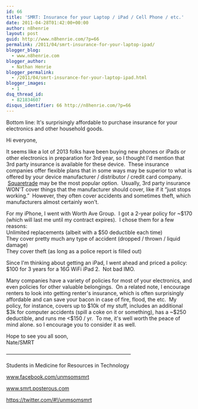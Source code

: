 ```yaml
---
id: 66
title: 'SMRT: Insurance for your Laptop / iPad / Cell Phone / etc.'
date: 2011-04-28T01:42:00+00:00
author: n8henrie
layout: post
guid: http://www.n8henrie.com/?p=66
permalink: /2011/04/smrt-insurance-for-your-laptop-ipad/
blogger_blog:
  - www.n8henrie.com
blogger_author:
  - Nathan Henrie
blogger_permalink:
  - /2011/04/smrt-insurance-for-your-laptop-ipad.html
blogger_images:
  - 1
dsq_thread_id:
  - 821834607
disqus_identifier: 66 http://n8henrie.com/?p=66
---
```

<div>
  <div>
    Bottom line: It's surprisingly affordable to purchase insurance for your electronics and other household goods.
  </div>
  
  <p />
  Hi everyone, 
  
  <p />
  
  <div>
    It seems like a lot of 2013 folks have been buying new phones or iPads or other electronics in preparation for 3rd year, so I thought I'd mention that 3rd party insurance is available for these device.  These insurance companies offer flexible plans that in some ways may be superior to what is offered by your device manufacturer / distributor / credit card company.  <a href="http://www.squaretrade.com/">Squaretrade</a> may be the most popular option.  Usually, 3rd party insurance WON'T cover things that the manufacturer should cover, like if it &#8220;just stops working.&#8221;  However, they often cover accidents and sometimes theft, which manufacturers almost certainly won't.
  </div>
  
  <p />
  
  <div>
    For my iPhone, I went with Worth Ave Group.  I got a 2-year policy for ~$170 (which will last me until my contract expires).  I chose them for a few reasons:
  </div>
  
  <div>
    Unlimited replacements (albeit with a $50 deductible each time)
  </div>
  
  <div>
    They cover pretty much any type of accident (dropped / thrown / liquid damage)
  </div>
  
  <div>
    They cover theft (as long as a police report is filled out)
  </div>
  
  <p />
  
  <div>
    Since I'm thinking about getting an iPad, I went ahead and priced a policy: $100 for 3 years for a 16G WiFi iPad 2.  Not bad IMO.
  </div>
  
  <p />
  
  <div>
    Many companies have a variety of policies for most of your electronics, and even policies for other valuable belongings.  On a related note, I encourage renters to look into getting renter's insurance, which is often surprisingly affordable and can save your bacon in case of fire, flood, the etc.  My policy, for instance, covers up to $10k of my stuff, includes an additional $3k for computer accidents (spill a coke on it or something), has a ~$250 deductible, and runs me <$150 / yr.  To me, it's well worth the peace of mind alone. so I encourage you to consider it as well.
  </div>
  
  <p />
  
  <div>
    Hope to see you all soon,
  </div>
  
  <div>
    Nate/SMRT
  </div>
  
  <p>
    &#8212;&#8212;&#8212;&#8212;&#8212;&#8212;&#8212;&#8212;&#8212;&#8212;&#8212;&#8212;&#8212;&#8212;&#8212;&#8212;&#8212;&#8212;&#8212;&#8212;&#8212;&#8212;&#8212;&#8212;
  </p>
  
  <p>
    Students in Medicine for Resources in Technology
  </p>
  
  <p>
    <span><a href="http://www.facebook.com/unmsomsmrt" target="_blank">www.facebook.com/unmsomsmrt</a></span>
  </p>
  
  <p>
    <span><a href="http://smrt.posterous.com/" target="_blank">www.smrt.posterous.com</a></span>
  </p>
  
  <p>
    <a href="https://twitter.com/#!/unmsomsmrt" target="_blank">https://twitter.com/#!/unmsomsmrt</a>
  </p>
</div>

<div>
</div>
